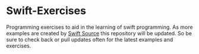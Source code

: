 # Swift-Exercises
Programming exercises to aid in the learning of swift programming. As more examples are created by [Swift Source](https://swiftsource.net) this repository will be updated. So be sure to check back or pull updates often for the latest examples and exercises.
